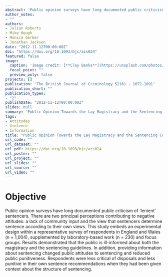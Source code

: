 ```yaml
---
abstract: 'Public opinion surveys have long documented public criticism of ‘lenient’ sentencers. There are two principal perceptions contributing to negative attitudes: a lack of community input and the view that sentencers determine sentence according to their own views. This study embeds an experimental design within a representative survey of respondents in England and Wales (n = 1,004), supplemented by laboratory-based work (n = 230) and focus groups. Results demonstrated that the public is ill-informed about both the magistracy and the sentencing guidelines. In addition, providing information about sentencing changed public attitudes to sentencing and reduced public punitiveness. Respondents were less critical of disposals and less punitive in their own sentence recommendations when they had been given context about the structure of sentencing.'
author_notes:
- ""
authors:
- Julian Roberts
- Mike Hough
- Monica Gerber
- Jonathan Jackson
date: "2012-11-12T00:00:00Z"
doi: "https://doi.org/10.1093/bjc/azs024"
featured: false
image:
  caption: 'Image credit: [**Clay Banks**](https://unsplash.com/photos/qT7fZVbDcqE)'
  focal_point: ""
  preview_only: false
projects: []
publication: 'The British Journal of Criminology 52(6) - 1072-1091'
publication_short: ""
publication_types:
- "2"
publishDate: "2012-11-12T00:00:00Z"
slides: null
summary: 'Public Opinion Towards the Lay Magistracy and the Sentencing Council Guidelines: The Effects of Information on Attitudes'
tags:
- Attitudes
- Violence
- Information
title: "Public Opinion Towards the Lay Magistracy and the Sentencing Council Guidelines: The Effects of Information on Attitudes"
url_code: ""
url_dataset: ""
url_pdf: https://doi.org/10.1093/bjc/azs024
url_poster: ""
url_project: ""
url_slides: ""
url_source: ""
url_video: ""
---
```


# Objective

Public opinion surveys have long documented public criticism of ‘lenient’ sentencers. There are two principal perceptions contributing to negative attitudes: a lack of community input and the view that sentencers determine sentence according to their own views. This study embeds an experimental design within a representative survey of respondents in England and Wales (n = 1,004), supplemented by laboratory-based work (n = 230) and focus groups. Results demonstrated that the public is ill-informed about both the magistracy and the sentencing guidelines. In addition, providing information about sentencing changed public attitudes to sentencing and reduced public punitiveness. Respondents were less critical of disposals and less punitive in their own sentence recommendations when they had been given context about the structure of sentencing.
